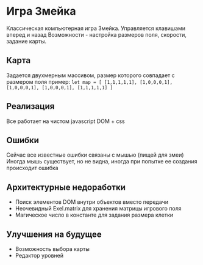 # Игра Змейка
Классическая компьютерная игра Змейка. Управляется клавишами вперед и назад
Возможности - настройка размеров поля, скорости, задание карты.

## Карта 
Задается двухмерным массивом, размер которого совпадает с размером поля пример:
`
	let map = [
		[1,1,1,1,1],
		[1,0,0,0,1],
		[1,0,0,0,1],
		[1,0,0,0,1],
		[1,1,1,1,1]
	]
`

## Реализация
Все работает на чистом javascript DOM + css 

## Ошибки
Сейчас все известные ошибки связаны с мышью (пищей для змеи)
Иногда мышь существует, но не видна, иногда при попытке ее создания происходит ошибка

## Архитектурные недоработки 
- Поиск элементов DOM внутри объектов вместо передачи
- Неочевидный Exel.matrix для хранения матрицы игрового поля
- Магическое число в константе для задания размера клетки

## Улучшения на будущее
- Возможность выбора карты
- Редактор уровней